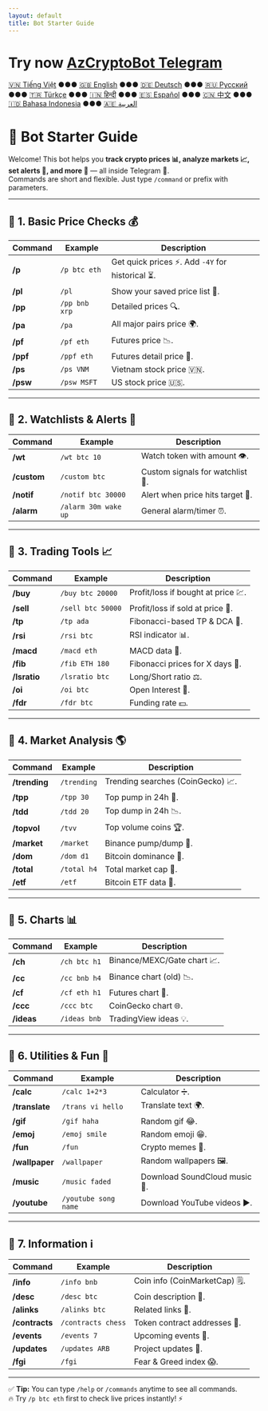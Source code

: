 ```yaml
---
layout: default
title: Bot Starter Guide
---
```


# Try now [AzCryptoBot Telegram](https://t.me/AzCryptoBot?start=ghpage)

[🇻🇳 Tiếng Việt](index_vi.md) ●●● [🇬🇧 English](index.md) ●●● [🇩🇪 Deutsch](index_de.md) ●●● [🇷🇺 Русский](index_ru.md) ●●● [🇹🇷 Türkçe](index_tr.md) ●●● [🇮🇳 हिन्दी](index_hi.md) ●●● [🇪🇸 Español](index_es.md) ●●● [🇨🇳 中文](index_zh.md) ●●● [🇮🇩 Bahasa Indonesia](index_id.md) ●●● [🇦🇪 العربية](index_ae.md)

# 🚀 Bot Starter Guide

Welcome! This bot helps you **track crypto prices 📊, analyze markets 📈, set alerts 🔔, and more 🎯** — all inside Telegram 💬.  
Commands are short and flexible. Just type `/command` or prefix with parameters.  

<hr>

## 📌 1. Basic Price Checks 💰

Command | Example | Description
---|---|---
**/p** | `/p btc eth` | Get quick prices ⚡. Add `-4Y` for historical ⏳.
**/pl** | `/pl` | Show your saved price list 💾.
**/pp** | `/pp bnb xrp` | Detailed prices 🔍.
**/pa** | `/pa` | All major pairs price 🌍.
**/pf** | `/pf eth` | Futures price 📉.
**/ppf** | `/ppf eth` | Futures detail price 📄.
**/ps** | `/ps VNM` | Vietnam stock price 🇻🇳.
**/psw** | `/psw MSFT` | US stock price 🇺🇸.

<hr>

## 📌 2. Watchlists & Alerts 👀

Command | Example | Description
---|---|---
**/wt** | `/wt btc 10` | Watch token with amount 👁️.
**/custom** | `/custom btc` | Custom signals for watchlist 🎯.
**/notif** | `/notif btc 30000` | Alert when price hits target 🚨.
**/alarm** | `/alarm 30m wake up` | General alarm/timer ⏰.

<hr>

## 📌 3. Trading Tools 📈

Command | Example | Description
---|---|---
**/buy** | `/buy btc 20000` | Profit/loss if bought at price 💹.
**/sell** | `/sell btc 50000` | Profit/loss if sold at price 💸.
**/tp** | `/tp ada` | Fibonacci-based TP & DCA 🎯.
**/rsi** | `/rsi btc` | RSI indicator 📊.
**/macd** | `/macd eth` | MACD data 📶.
**/fib** | `/fib ETH 180` | Fibonacci prices for X days 🔢.
**/lsratio** | `/lsratio btc` | Long/Short ratio ⚖️.
**/oi** | `/oi btc` | Open Interest 📜.
**/fdr** | `/fdr btc` | Funding rate 💵.

<hr>

## 📌 4. Market Analysis 🌎

Command | Example | Description
---|---|---
**/trending** | `/trending` | Trending searches (CoinGecko) 📈.
**/tpp** | `/tpp 30` | Top pump in 24h 🚀.
**/tdd** | `/tdd 20` | Top dump in 24h 📉.
**/topvol** | `/tvv` | Top volume coins 🏆.
**/market** | `/market` | Binance pump/dump 🔄.
**/dom** | `/dom d1` | Bitcoin dominance 👑.
**/total** | `/total h4` | Total market cap 🏬.
**/etf** | `/etf` | Bitcoin ETF data 📑.

<hr>

## 📌 5. Charts 📊

Command | Example | Description
---|---|---
**/ch** | `/ch btc h1` | Binance/MEXC/Gate chart 📈.
**/cc** | `/cc bnb h4` | Binance chart (old) 📉.
**/cf** | `/cf eth h1` | Futures chart 💯.
**/ccc** | `/ccc btc` | CoinGecko chart 🌐.
**/ideas** | `/ideas bnb` | TradingView ideas 💡.

<hr>

## 📌 6. Utilities & Fun 🎉

Command | Example | Description
---|---|---
**/calc** | `/calc 1+2*3` | Calculator ➗.
**/translate** | `/trans vi hello` | Translate text 🌍.
**/gif** | `/gif haha` | Random gif 😂.
**/emoj** | `/emoj smile` | Random emoji 😁.
**/fun** | `/fun` | Crypto memes 🤣.
**/wallpaper** | `/wallpaper` | Random wallpapers 🖼️.
**/music** | `/music faded` | Download SoundCloud music 🎵.
**/youtube** | `/youtube song name` | Download YouTube videos ▶️.

<hr>

## 📌 7. Information ℹ️

Command | Example | Description
---|---|---
**/info** | `/info bnb` | Coin info (CoinMarketCap) 🗒️.
**/desc** | `/desc btc` | Coin description 📄.
**/alinks** | `/alinks btc` | Related links 🔗.
**/contracts** | `/contracts chess` | Token contract addresses 📜.
**/events** | `/events 7` | Upcoming events 📅.
**/updates** | `/updates ARB` | Project updates 📰.
**/fgi** | `/fgi` | Fear & Greed index 😱.

<hr>

✅ **Tip:** You can type `/help` or `/commands` anytime to see all commands.  
🔥 Try `/p btc eth` first to check live prices instantly! ⚡
